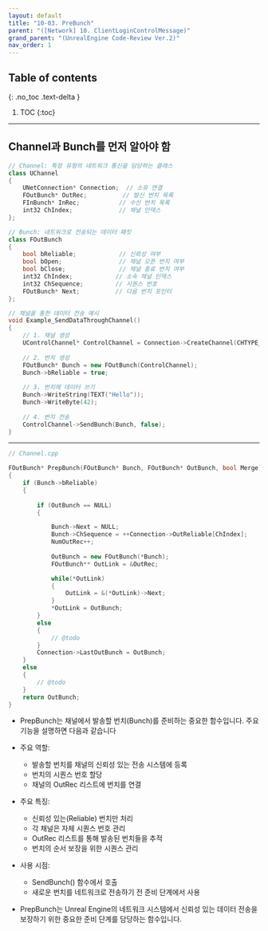 ```yaml
---
layout: default
title: "10-03. PreBunch"
parent: "([Network] 10. ClientLoginControlMessage)"
grand_parent: "(UnrealEngine Code-Review Ver.2)"
nav_order: 1
---
```


## Table of contents
{: .no_toc .text-delta }

1. TOC
{:toc}

---

## Channel과 Bunch를 먼저 알아야 함

```cpp
// Channel: 특정 유형의 네트워크 통신을 담당하는 클래스
class UChannel 
{
    UNetConnection* Connection;  // 소유 연결
    FOutBunch* OutRec;          // 발신 번치 목록
    FInBunch* InRec;           // 수신 번치 목록
    int32 ChIndex;             // 채널 인덱스
};

// Bunch: 네트워크로 전송되는 데이터 패킷
class FOutBunch 
{
    bool bReliable;            // 신뢰성 여부
    bool bOpen;                // 채널 오픈 번치 여부
    bool bClose;               // 채널 종료 번치 여부
    int32 ChIndex;            // 소속 채널 인덱스
    int32 ChSequence;         // 시퀀스 번호
    FOutBunch* Next;          // 다음 번치 포인터
};
```

```cpp
// 채널을 통한 데이터 전송 예시
void Example_SendDataThroughChannel()
{
    // 1. 채널 생성
    UControlChannel* ControlChannel = Connection->CreateChannel(CHTYPE_Control);
    
    // 2. 번치 생성
    FOutBunch* Bunch = new FOutBunch(ControlChannel);
    Bunch->bReliable = true;
    
    // 3. 번치에 데이터 쓰기
    Bunch->WriteString(TEXT("Hello"));
    Bunch->WriteByte(42);
    
    // 4. 번치 전송
    ControlChannel->SendBunch(Bunch, false);
}
```

---

```cpp
// Channel.cpp

FOutBunch* PrepBunch(FOutBunch* Bunch, FOutBunch* OutBunch, bool Merge)
{
    if (Bunch->bReliable)
    {
    
        if (OutBunch == NULL)
        {

            Bunch->Next = NULL;
            Bunch->ChSequence = ++Connection->OutReliable[ChIndex]; 
            NumOutRec++;
            
            OutBunch = new FOutBunch(*Bunch);
            FOutBunch** OutLink = &OutRec;

            while(*OutLink)
            {
                OutLink = &(*OutLink)->Next;
            }
            *OutLink = OutBunch;
        }
        else
        {
            // @todo
        }
        Connection->LastOutBunch = OutBunch;
    }
    else
    {
        // @todo
    }
    return OutBunch;
}
```

* PrepBunch는 채널에서 발송할 번치(Bunch)를 준비하는 중요한 함수입니다. 주요 기능을 설명하면 다음과 같습니다

* 주요 역할:
    * 발송할 번치를 채널의 신뢰성 있는 전송 시스템에 등록
    * 번치의 시퀀스 번호 할당
    * 채널의 OutRec 리스트에 번치를 연결

* 주요 특징:
    * 신뢰성 있는(Reliable) 번치만 처리
    * 각 채널은 자체 시퀀스 번호 관리
    * OutRec 리스트를 통해 발송된 번치들을 추적
    * 번치의 순서 보장을 위한 시퀀스 관리

* 사용 시점:
    * SendBunch() 함수에서 호출
    * 새로운 번치를 네트워크로 전송하기 전 준비 단계에서 사용

* PrepBunch는 Unreal Engine의 네트워크 시스템에서 신뢰성 있는 데이터 전송을 보장하기 위한 중요한 준비 단계를 담당하는 함수입니다.

